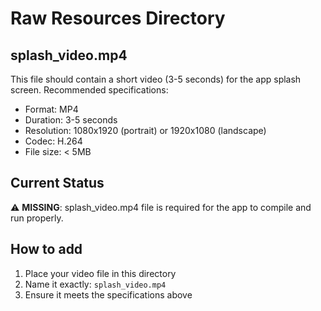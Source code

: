 # Raw Resources Directory

## splash_video.mp4
This file should contain a short video (3-5 seconds) for the app splash screen.
Recommended specifications:
- Format: MP4
- Duration: 3-5 seconds
- Resolution: 1080x1920 (portrait) or 1920x1080 (landscape)
- Codec: H.264
- File size: < 5MB

## Current Status
⚠️ **MISSING**: splash_video.mp4 file is required for the app to compile and run properly.

## How to add
1. Place your video file in this directory
2. Name it exactly: `splash_video.mp4`
3. Ensure it meets the specifications above